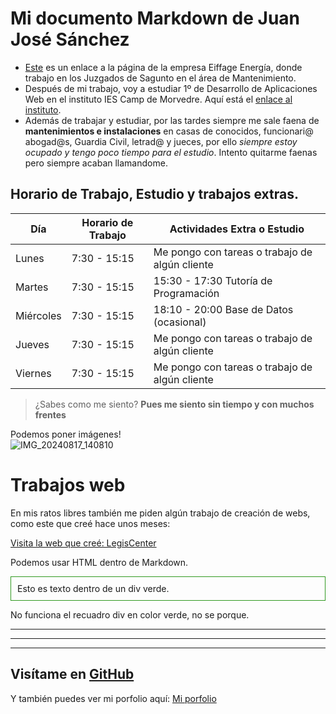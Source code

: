 # Mi documento Markdown de Juan José Sánchez

* [Este](https://eiffage.es/) es un enlace a la página de la empresa Eiffage Energía, donde trabajo en los Juzgados de Sagunto en el área de Mantenimiento.
* Después de mi trabajo, voy a estudiar 1º de Desarrollo de Aplicaciones Web en el instituto IES Camp de Morvedre. Aquí está el [enlace al instituto](https://portal.edu.gva.es/iescamp/va/centre/).
* Además de trabajar y estudiar, por las tardes siempre me sale faena de **mantenimientos e instalaciones** en casas de conocidos, funcionari@ abogad@s, Guardia Civil, letrad@ y jueces, por ello *siempre estoy ocupado y tengo poco tiempo para el estudio*. Intento quitarme faenas pero siempre acaban llamandome.

## Horario de Trabajo, Estudio y trabajos extras.

| Día         | Horario de Trabajo       | Actividades Extra o Estudio                    |
|-------------|--------------------------|------------------------------------------------|
| Lunes       | 7:30 - 15:15             | Me pongo con tareas o trabajo de algún cliente |
| Martes      | 7:30 - 15:15             | 15:30 - 17:30 Tutoría de Programación          |
| Miércoles   | 7:30 - 15:15             | 18:10 - 20:00 Base de Datos (ocasional)        |
| Jueves      | 7:30 - 15:15             | Me pongo con tareas o trabajo de algún cliente |
| Viernes     | 7:30 - 15:15             | Me pongo con tareas o trabajo de algún cliente |

> ¿Sabes como me siento? **Pues me siento sin tiempo y con muchos frentes**

Podemos poner imágenes!  
![IMG_20240817_140810](https://github.com/user-attachments/assets/80218d31-e480-4426-b833-b3667d6dddf4)


# Trabajos web

En mis ratos libres también me piden algún trabajo de creación de webs, como este que creé hace unos meses:

[Visita la web que creé: LegisCenter](https://legiscenter.es)

 
Podemos usar HTML dentro de Markdown.

<div style="border: 1px solid #309920; padding:10px;">
    Esto es texto dentro de un div verde.
</div>

No funciona el recuadro div en color verde, no se porque.

---

---

---

## Visítame en [GitHub](https://github.com/juanjosesanchezcosin)

Y también puedes ver mi porfolio aquí: [Mi porfolio](https://juanjosesanchezcosin.github.io/html_css_java_script/)


